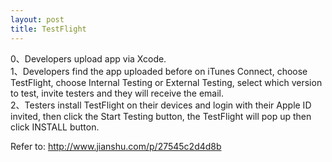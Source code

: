 ```yaml
---
layout: post
title: TestFlight
---
```


0、Developers upload app via Xcode.  
1、Developers find the app uploaded before on iTunes Connect, choose TestFlight, choose Internal Testing or External Testing, select which version to test, invite testers and they will receive the email.  
2、Testers install TestFlight on their devices and login with their Apple ID invited, then click the Start Testing button, the TestFlight will pop up then click INSTALL button.  

Refer to: <http://www.jianshu.com/p/27545c2d4d8b>
